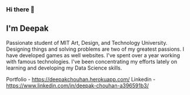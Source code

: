 ### Hi there 👋

## I'm Deepak

Passionate student of MIT Art, Design, and Technology University. Designing things and solving problems are two of my greatest passions. I have developed games as well websites. I've spent over a year working with famous technologies. I've been concentrating my efforts lately on learning and developing my Data Science skills.

Portfolio - https://deepakchouhan.herokuapp.com/
Linkedin - https://www.linkedin.com/in/deepak-chouhan-a396591b3/

